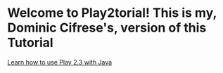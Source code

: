 Welcome to Play2torial! This is my, Dominic Cifrese's, version of this Tutorial
=======================

[Learn how to use Play 2.3 with Java](https://github.com/SocialFinance/play2torial/blob/master/JAVA.md)
